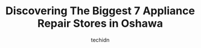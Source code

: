 ---
layout: ampstory
image: https://i0.wp.com/www.auto.or.id/wp-content/uploads/2023/06/vsi-appliance-repair-durham-0-oshawa-1686324462.jpeg?resize=640,853
author: techidn
featured: false
description: Oshawa, Ontario, Canada is a haven for Appliance Repair enthusiasts, boasting an impressive array of 7 top-notch establishments. Whether youre a seasoned connoisseur or simply curious to ex
title: Discovering The Biggest 7 Appliance Repair Stores in Oshawa
cover:
   title: Discovering The Biggest 7 Appliance Repair Stores in Oshawa
   subtitle: AUTO.OR.ID
   background: https://www.auto.or.id/wp-content/uploads/2023/06/vsi-appliance-repair-durham-0-oshawa-1686324462.jpeg

pages: 
 - layout: thirds
   top: <h1>#1 Limcan Certified Heating and Air Conditioning</h1>
   bottom: "<p>They are QUICK. I really didnt think it was 24 hour service but originally our furnace stopped on a Saturday night and they were at my house mid day Sunday for no extr</p>"
   background: https://www.auto.or.id/wp-content/uploads/2023/06/vsi-appliance-repair-durham-1-oshawa-1686324463.jpeg
   backgroundblur: true
 - layout: thirds
   top: <h1>#2 Superior Plumbing & Heating of Oshawa</h1>
   bottom: "<p>600 Rossland Rd W, Oshawa, ON L1J 8M7, Canada</p>"
   background: https://www.auto.or.id/wp-content/uploads/2023/06/vsi-appliance-repair-durham-2-oshawa-1686324464.png
   cta:
      link: https://www.auto.or.id/discovering-the-biggest-7-appliance-repair-stores-in-oshawa/
      text: Discovering The Biggest 7 Appliance Repair Stores in Oshawa
 - layout: thirds
   top: <h1>#3 VSI Appliance Repair Durham</h1>
   bottom: "<p>7925 Cedarbrook Trail, Whitby, ON L1M 1L9, Canada</p>"
   background: https://images.unsplash.com/photo-1636325778435-585ed877d753?ixlib=rb-4.0.3&ixid=MnwxMjA3fDB8MHxwaG90by1wYWdlfHx8fGVufDB8fHx8&auto=format&fit=crop&w=640&h=853&q=80
   cta:
      link: https://www.auto.or.id/discovering-the-biggest-7-appliance-repair-stores-in-oshawa/
      text: Discovering The Biggest 7 Appliance Repair Stores in Oshawa
 - layout: thirds
   top: <h1>#4 Appliance Repair Expert of Whitby</h1>
   bottom: "<p>105 Consumers Dr Unit # 2, Whitby, ON L1N 1C4, Canada</p>"
   background: https://images.unsplash.com/photo-1626302592999-700a9a2383f3?ixlib=rb-4.0.3&ixid=MnwxMjA3fDB8MHxwaG90by1wYWdlfHx8fGVufDB8fHx8&auto=format&fit=crop&w=640&h=853&q=80
   cta:
      link: https://www.auto.or.id/discovering-the-biggest-7-appliance-repair-stores-in-oshawa/
      text: Discovering The Biggest 7 Appliance Repair Stores in Oshawa
 - layout: thirds
   top: <h1>#5 The HVAC Service</h1>
   bottom: "<p>600 Rossland Rd W, Oshawa, ON L1J 8M7, Canada</p>"
   background: https://images.unsplash.com/photo-1627667928346-5fc86d099a5c?ixlib=rb-4.0.3&ixid=MnwxMjA3fDB8MHxwaG90by1wYWdlfHx8fGVufDB8fHx8&auto=format&fit=crop&w=640&h=853&q=80
   cta:
      link: https://www.auto.or.id/discovering-the-biggest-7-appliance-repair-stores-in-oshawa/
      text: Discovering The Biggest 7 Appliance Repair Stores in Oshawa
 - layout: thirds
   top: <h1>#6 Oshawa Appliance parts</h1>
   bottom: "<p>190 Simcoe St S, Oshawa, ON L1H 4H1, Canada</p>"
   background: https://images.unsplash.com/photo-1485291571150-772bcfc10da5?ixlib=rb-4.0.3&ixid=MnwxMjA3fDB8MHxwaG90by1wYWdlfHx8fGVufDB8fHx8&auto=format&fit=crop&w=640&h=853&q=80
   cta:
      link: https://www.auto.or.id/discovering-the-biggest-7-appliance-repair-stores-in-oshawa/
      text: Discovering The Biggest 7 Appliance Repair Stores in Oshawa
 - layout: thirds
   top: <h1>#7 Green Planet Electric</h1>
   bottom: "<p>285 Taunton Rd E, Oshawa, ON L1G 3V2, Canada</p>"
   background: https://images.unsplash.com/photo-1585416354800-3d15d8801dcd?ixlib=rb-4.0.3&ixid=MnwxMjA3fDB8MHxwaG90by1wYWdlfHx8fGVufDB8fHx8&auto=format&fit=crop&w=640&h=853&q=80
   cta:
      link: https://www.auto.or.id/discovering-the-biggest-7-appliance-repair-stores-in-oshawa/
      text: Discovering The Biggest 7 Appliance Repair Stores in Oshawa
 - layout: thirds
   middle: Continue reading...
   background: https://images.unsplash.com/photo-1529589438034-00c0e7a6452f?ixlib=rb-4.0.3&ixid=MnwxMjA3fDB8MHxwaG90by1wYWdlfHx8fGVufDB8fHx8&auto=format&fit=crop&w=640&h=853&q=80
   cta:
      link: https://www.auto.or.id/discovering-the-biggest-7-appliance-repair-stores-in-oshawa/
      text: Discovering The Biggest 7 Appliance Repair Stores in Oshawa

---